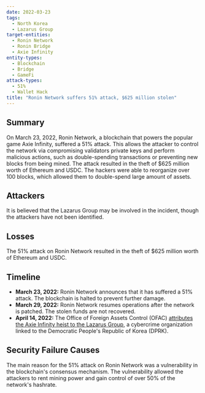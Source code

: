 ```yaml
---
date: 2022-03-23
tags:
  - North Korea
  - Lazarus Group
target-entities:
  - Ronin Network
  - Ronin Bridge
  - Axie Infinity
entity-types:
  - Blockchain
  - Bridge
  - GameFi
attack-types:
  - 51%
  - Wallet Hack
title: "Ronin Network suffers 51% attack, $625 million stolen"
---
```


## Summary

On March 23, 2022, Ronin Network, a blockchain that powers the popular game Axie Infinity, suffered a 51% attack. This allows the attacker to control the network via compromising validators private keys and perform malicious actions, such as double-spending transactions or preventing new blocks from being mined. The attack resulted in the theft of $625 million worth of Ethereum and USDC. The hackers were able to reorganize over 100 blocks, which allowed them to double-spend large amount of assets.

## Attackers

It is believed that the Lazarus Group may be involved in the incident, though the attackers have not been identified.

## Losses

The 51% attack on Ronin Network resulted in the theft of $625 million worth of Ethereum and USDC.

## Timeline

- **March 23, 2022:** Ronin Network announces that it has suffered a 51% attack. The blockchain is halted to prevent further damage.
- **March 29, 2022:** Ronin Network resumes operations after the network is patched. The stolen funds are not recovered.
- **April 14, 2022:** The Office of Foreign Assets Control (OFAC) [attributes the Axie Infinity heist to the Lazarus Group](https://home.treasury.gov/news/press-releases/jy0768), a cybercrime organization linked to the Democratic People's Republic of Korea (DPRK).

## Security Failure Causes

The main reason for the 51% attack on Ronin Network was a vulnerability in the blockchain's consensus mechanism. The vulnerability allowed the attackers to rent mining power and gain control of over 50% of the network's hashrate.
